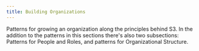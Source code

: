```yaml
---
title: Building Organizations
---
```


Patterns for growing an organization along the principles behind S3. In the addition to the patterns in this sections there's also two subsections: Patterns for People and Roles, and patterns for Organizational Structure.




